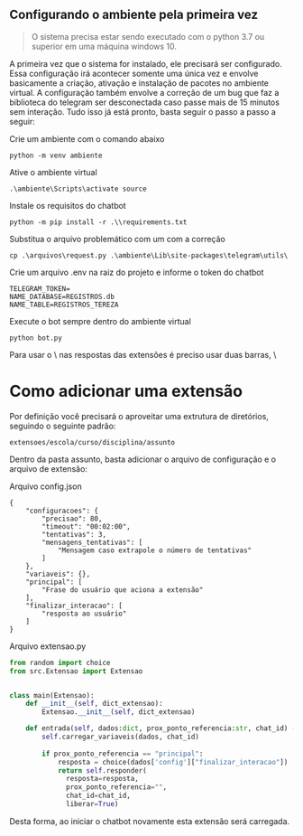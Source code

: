 ## Configurando o ambiente pela primeira vez

> O sistema precisa estar sendo executado com o python 3.7 ou superior em uma máquina windows 10.  

A primeira vez que o sistema for instalado, ele precisará ser configurado. Essa configuração irá acontecer somente uma única vez e envolve basicamente a criação, ativação e instalação de pacotes no ambiente virtual. A configuração também envolve a correção de um bug que faz a biblioteca do telegram ser desconectada caso passe mais de 15 minutos sem interação. Tudo isso já está pronto, basta seguir o passo a passo a seguir:

Crie um ambiente com o comando abaixo
```shell
python -m venv ambiente
```

Ative o ambiente virtual
```shell
.\ambiente\Scripts\activate source
```

Instale os requisitos do chatbot
```shell
python -m pip install -r .\\requirements.txt
```

Substitua o arquivo problemático com um com a correção
```shell
cp .\arquivos\request.py .\ambiente\Lib\site-packages\telegram\utils\
```

Crie um arquivo .env na raiz do projeto e informe o token do chatbot
```env
TELEGRAM_TOKEN=
NAME_DATABASE=REGISTROS.db
NAME_TABLE=REGISTROS_TEREZA
```

Execute o bot sempre dentro do ambiente virtual

```sheel
python bot.py
```

Para usar o \ nas respostas das extensões é preciso usar duas barras, \\

# Como adicionar uma extensão
Por definição você precisará o aproveitar uma extrutura de diretórios, seguindo o seguinte padrão:
```
extensoes/escola/curso/disciplina/assunto
```
Dentro da pasta assunto, basta adicionar o arquivo de configuração e o arquivo de extensão:

Arquivo config.json
```
{
    "configuracoes": {
        "precisao": 80,
        "timeout": "00:02:00",
        "tentativas": 3,
        "mensagens_tentativas": [
            "Mensagem caso extrapole o número de tentativas"
        ]
    },
    "variaveis": {},
    "principal": [
        "Frase do usuário que aciona a extensão"
    ],
    "finalizar_interacao": [
        "resposta ao usuário"
    ]
}
```

Arquivo extensao.py
```python
from random import choice
from src.Extensao import Extensao


class main(Extensao):
    def __init__(self, dict_extensao):
        Extensao.__init__(self, dict_extensao)

    def entrada(self, dados:dict, prox_ponto_referencia:str, chat_id) -> dict:
        self.carregar_variaveis(dados, chat_id)
    
        if prox_ponto_referencia == "principal":
            resposta = choice(dados['config']["finalizar_interacao"])
            return self.responder(
              resposta=resposta,
              prox_ponto_referencia="",
              chat_id=chat_id,
              liberar=True)
```
Desta forma, ao iniciar o chatbot novamente esta extensão será carregada.